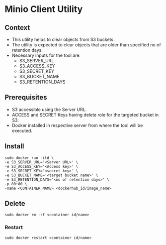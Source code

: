 # Minio Client Utility

## Context
* This utility helps to clear objects from S3 buckets.
* The utility is expected to clear objects that are older than specified no of retention days.
* Necessary inputs for the tool are:
  * S3_SERVER_URL
  * S3_ACCESS_KEY 
  * S3_SECRET_KEY
  * S3_BUCKET_NAME
  * S3_RETENTION_DAYS

## Prerequisites
* S3 accessible using the Server URL.
* ACCESS and SECRET Keys having delete role for the targeted bucket in S3.
* Docker installed in respective server from where the tool will be executed.

## Install
``` 
sudo docker run -itd \
-e S3_SERVER_URL='<Server URL>' \
-e S3_ACCESS_KEY='<Access key>' \
-e S3_SECRET_KEY='<secret key>' \
-e S3_BUCKET_NAME='<target bucket name>' \
-e S3_RETENTION_DAYS='<no of retention days>' \
-p 80:80 \
-name <CONTAINER NAME> <dockerhub_id/image_name>
```
## Delete
```
sudo docker rm -rf <container id/name>
```

### Restart
```
sudo docker restart <container id/name>
